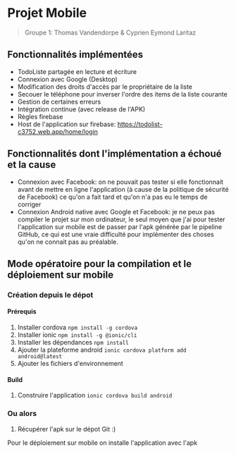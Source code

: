 # Projet Mobile

> Groupe 1: Thomas Vandendorpe & Cyprien Eymond Laritaz

## Fonctionnalités implémentées

* TodoListe partagée en lecture et écriture
* Connexion avec Google (Desktop)
* Modification des droits d'accès par le propriétaire de la liste
* Secouer le téléphone pour inverser l'ordre des items de la liste courante
* Gestion de certaines erreurs
* Intégration continue (avec release de l'APK)
* Règles firebase
* Host de l'application sur firebase: https://todolist-c3752.web.app/home/login

## Fonctionnalités dont l'implémentation a échoué et la cause

* Connexion avec Facebook: on ne pouvait pas tester si elle fonctionnait avant de mettre en ligne l'application (à cause de la politique de sécurité de Facebook) ce qu'on a fait tard et qu'on n'a pas eu le temps de corriger
* Connexion Android native avec Google et Facebook: je ne peux pas compiler le projet sur mon ordinateur, le seul moyen que j'ai pour tester l'application sur mobile est de passer par l'apk générée par le pipeline GitHub, ce qui est une vraie difficulté pour implémenter des choses qu'on ne connait pas au préalable.

## Mode opératoire pour la compilation et le déploiement sur mobile

### Création depuis le dépot

#### Prérequis
1. Installer cordova `npm install -g cordova`
2. Installer ionic `npm install -g @ionic/cli`
3. Installer les dépendances `npm install`
4. Ajouter la plateforme android `ionic cordova platform add android@latest`
5. Ajouter les fichiers d'environnement

#### Build
1. Construire l'application `ionic cordova build android`

### Ou alors

1. Récupérer l'apk sur le dépot Git :)

Pour le déploiement sur mobile on installe l'application avec l'apk
